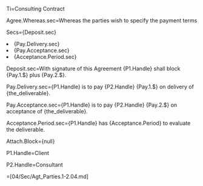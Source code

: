 Ti=Consulting Contract

Agree.Whereas.sec=Whereas the parties wish to specify the payment terms


Secs={Deposit.sec}<li>{Pay.Delivery.sec}<li>{Pay.Acceptance.sec}<li>{Acceptance.Period.sec}

Deposit.sec=With signature of this Agreement {P1.Handle} shall block {Pay.1.$} plus {Pay.2.$}. 

Pay.Delivery.sec={P1.Handle} is to pay {P2.Handle} {Pay.1.$} on delivery of {the_deliverable}.

Pay.Acceptance.sec={P1.Handle} is to pay {P2.Handle} {Pay.2.$} on acceptance of {the_deliverable}.

Acceptance.Period.sec={P1.Handle} has {Acceptance.Period} to evaluate the deliverable.

Attach.Block={null}

P1.Handle=Client

P2.Handle=Consultant

=[04/Sec/Agt_Parties.1-2.04.md]